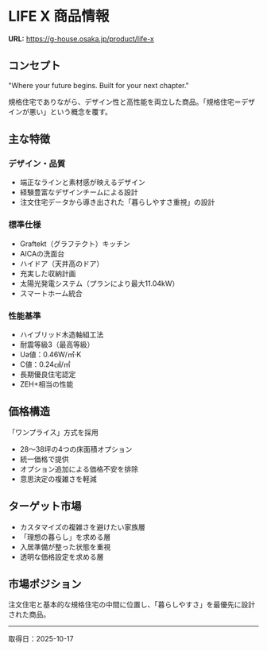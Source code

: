 # LIFE X 商品情報

**URL:** https://g-house.osaka.jp/product/life-x

## コンセプト
"Where your future begins. Built for your next chapter."

規格住宅でありながら、デザイン性と高性能を両立した商品。「規格住宅＝デザインが悪い」という概念を覆す。

## 主な特徴

### デザイン・品質
- 端正なラインと素材感が映えるデザイン
- 経験豊富なデザインチームによる設計
- 注文住宅データから導き出された「暮らしやすさ重視」の設計

### 標準仕様
- Graftekt（グラフテクト）キッチン
- AICAの洗面台
- ハイドア（天井高のドア）
- 充実した収納計画
- 太陽光発電システム（プランにより最大11.04kW）
- スマートホーム統合

### 性能基準
- ハイブリッド木造軸組工法
- 耐震等級3（最高等級）
- Ua値：0.46W/㎡·K
- C値：0.24㎠/㎡
- 長期優良住宅認定
- ZEH+相当の性能

## 価格構造
「ワンプライス」方式を採用
- 28〜38坪の4つの床面積オプション
- 統一価格で提供
- オプション追加による価格不安を排除
- 意思決定の複雑さを軽減

## ターゲット市場
- カスタマイズの複雑さを避けたい家族層
- 「理想の暮らし」を求める層
- 入居準備が整った状態を重視
- 透明な価格設定を求める層

## 市場ポジション
注文住宅と基本的な規格住宅の中間に位置し、「暮らしやすさ」を最優先に設計された商品。

---
取得日：2025-10-17
